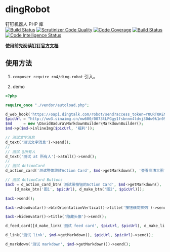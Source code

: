 # dingRobot
钉钉机器人 PHP 库  
[![Build Status](https://travis-ci.org/ro4/dingRobot.svg?branch=master)](https://travis-ci.org/ro4/dingRobot)
[![Scrutinizer Code Quality](https://scrutinizer-ci.com/g/ro4/dingRobot/badges/quality-score.png?b=master)](https://scrutinizer-ci.com/g/ro4/dingRobot/?branch=master)
[![Code Coverage](https://scrutinizer-ci.com/g/ro4/dingRobot/badges/coverage.png?b=master)](https://scrutinizer-ci.com/g/ro4/dingRobot/?branch=master)
[![Build Status](https://scrutinizer-ci.com/g/ro4/dingRobot/badges/build.png?b=master)](https://scrutinizer-ci.com/g/ro4/dingRobot/build-status/master)
[![Code Intelligence Status](https://scrutinizer-ci.com/g/ro4/dingRobot/badges/code-intelligence.svg?b=master)](https://scrutinizer-ci.com/code-intelligence)

**使用前先阅读[钉钉官方文档](https://open-doc.dingtalk.com/docs/doc.htm?treeId=257&articleId=105735&docType=1)**

## 使用方法

1. `composer require ro4/ding-robot` 引入。

2. demo

```php
<?php

require_once "./vendor/autoload.php";

d_web_hook('https://oapi.dingtalk.com/robot/send?access_token=YOURTOKEN');
$picUrl = "http://ww3.sinaimg.cn/mw600/0073tLPGgy1fsbnnn4ldvj30dw0k1n09.jpg";
$md     = new \DavidBadura\MarkdownBuilder\MarkdownBuilder();
$md->p($md->inlineImg($picUrl, '福利'));

// 测试文字消息
d_text('测试文字消息')->send();
//
// 测试 @所有人
d_text('测试 at 所有人')->atAll()->send();
//
// 测试 ActionCard
d_action_card('测试整体跳转Action Card', $md->getMarkdown(), '查看高清大图', $picUrl)->send();

// 测试 ActionCard Buttons
$acb = d_action_card_btn('测试带按钮的Action Card', $md->getMarkdown(),
    [d_make_btn('图1', $picUrl), d_make_btn('图2', $picUrl)]);

$acb->send();

$acb->showAvatar()->btnOrientationVertical()->title('按钮横向排列')->send();

$acb->hideAvatar()->title('隐藏头像')->send();

d_feed_card([d_make_link('测试 feed card', $picUrl, $picUrl), d_make_link('link2', $picUrl, $picUrl)])->send();

d_link('测试 link', $md->getMarkdown(), $picUrl, $picUrl)->send();

d_markdown('测试 markdown', $md->getMarkdown())->send();

```
